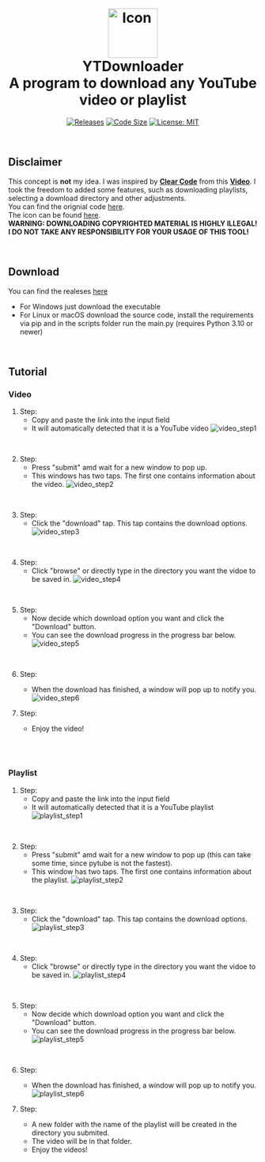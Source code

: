 <h1 align = 'center'>
	<img 
        src = 'assets/ytdownloader.png' 
        height = '100' 
        width = '100' 
        alt = 'Icon' 
    />
    <br>
	YTDownloader
	<br />
	A program to download any YouTube video or playlist
</h1>

<div align = 'center'>

[![Releases](https://img.shields.io/github/v/release/realshouzy/YTDownloader?include_prereleases&label=Latest%20Release)](https://github.com/realshouzy/YTDownloader/releases)
[![Code Size](https://img.shields.io/github/languages/code-size/realshouzy/YTDownloader)](https://github.com/realshouzy/YTDownloader)
[![License: MIT](https://img.shields.io/badge/License-MIT-yellow.svg)](https://opensource.org/licenses/MIT)

</div>

<br />

## Disclaimer
This concept is **not** my idea. I was inspired by **[Clear Code]** from this **[Video]**.
I took the freedom to added some features, such as downloading playlists, selecting a download directory and other adjustments.
<br />
You can find the orignial code [here](https://pastebin.com/gRtcAv5c).
<br />
The icon can be found [here](https://imgs.search.brave.com/-YtNT5BoWqxmDjwakgEUWH1MDX6wkgY4psWSZt5BzY4/rs:fit:512:512:1/g:ce/aHR0cHM6Ly9jZG4u/aWNvbi1pY29ucy5j/b20vaWNvbnMyLzEz/ODEvUE5HLzUxMi95/b3V0dWJlZGxfOTM1/MjkucG5n).
<br />
**WARNING: DOWNLOADING COPYRIGHTED MATERIAL IS HIGHLY ILLEGAL! I DO NOT TAKE ANY RESPONSIBILITY FOR YOUR USAGE OF THIS TOOL!**

<br />

## Download
You can find the realeses [here](https://github.com/realshouzy/YTDownloader/releases)
- For Windows just download the executable
- For Linux or macOS download the source code, install the requirements via pip and in the scripts folder run the main.py (requires Python 3.10 or newer)

<br />

## Tutorial
### Video
1. Step: 
	- Copy and paste the link into the input field
	- It will automatically detected that it is a YouTube video
	![video_step1](/assets/Video/step1.png)

<br />

2. Step: 
	- Press "submit" amd wait for a new window to pop up. 
	- This windows has two taps. The first one contains information about the video.
	![video_step2](/assets/Video/step2.png)

<br />

3. Step: 
	- Click the "download" tap. This tap contains the download options.
	![video_step3](/assets/Video/step3.png)

<br />

4. Step: 
	- Click "browse" or directly type in the directory you want the vidoe to be saved in.
	![video_step4](/assets/Video/step4.png)

<br />

5. Step: 
	- Now decide which download option you want and click the "Download" button. 
	- You can see the download progress in the progress bar below.
	![video_step5](/assets/Video/step5.png)

<br />

6. Step: 
	- When the download has finished, a window will pop up to notify you. <br />
	![video_step6](/assets/Video/step6.png)

7. Step: 
	- Enjoy the video!


<br />
<br />


### Playlist
1. Step: 
	- Copy and paste the link into the input field
	- It will automatically detected that it is a YouTube playlist
	![playlist_step1](/assets/Playlist/step1.png)

<br />

2. Step: 
	- Press "submit" amd wait for a new window to pop up (this can take some time, since pytube is not the fastest). 
	- This window has two taps. The first one contains information about the playlist.
	![playlist_step2](/assets/Playlist/step2.png)

<br />

3. Step: 
	- Click the "download" tap. This tap contains the download options.
	![playlist_step3](/assets/Playlist/step3.png)

<br />

4. Step: 
	- Click "browse" or directly type in the directory you want the vidoe to be saved in.
	![playlist_step4](/assets/Playlist/step4.png)

<br />

5. Step: 
	- Now decide which download option you want and click the "Download" button. 
	- You can see the download progress in the progress bar below.
	![playlist_step5](/assets/Playlist/step5.png)

<br />

6. Step: 
	- When the download has finished, a window will pop up to notify you. <br />
	![playlist_step6](/assets/Playlist/step6.png)

7. Step: 
	- A new folder with the name of the playlist will be created in the directory you submited. 
	- The video will be in that folder. 
	- Enjoy the videos!


[Clear Code]: https://www.youtube.com/channel/UCznj32AM2r98hZfTxrRo9bQ
[Video]: https://youtu.be/QeMaWQZllhg?t=11466